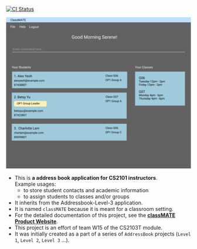[![CI Status](https://github.com/AY2122S1-CS2103T-W15-1/tp/actions/workflows/gradle.yml/badge.svg)](https://github.com/AY2122S1-CS2103T-W15-1/tp/actions)

![Ui](docs/images/Ui.png)

* This is **a address book application for CS2101 instructors**.<br>
  Example usages:
  * to store student contacts and academic information
  * to assign students to classes and/or groups
* It inherits from the Addressbook-Level-3 application.
* It is named `classMATE` because it is meant for a classroom setting.
* For the detailed documentation of this project, see the **[classMATE Product Website](https://ay2122s1-cs2103t-w15-1.github.io/tp/)**.
* This project is an effort of team W15 of the CS2103T module.
* It was initially created as a part of a series of `AddressBook` projects (`Level 1`, `Level 2`, `Level 3` ...).

